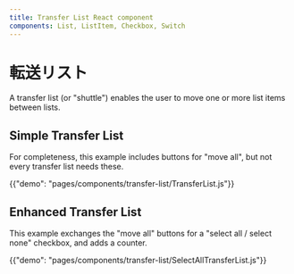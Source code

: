```yaml
---
title: Transfer List React component
components: List, ListItem, Checkbox, Switch
---
```


# 転送リスト

<p class="description">A transfer list (or "shuttle") enables the user to move one or more list items between lists.</p>

## Simple Transfer List

For completeness, this example includes buttons for "move all", but not every transfer list needs these.

{{"demo": "pages/components/transfer-list/TransferList.js"}}

## Enhanced Transfer List

This example exchanges the "move all" buttons for a "select all / select none" checkbox, and adds a counter.

{{"demo": "pages/components/transfer-list/SelectAllTransferList.js"}}